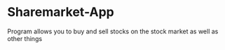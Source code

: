 # Sharemarket-App
Program allows you to buy and sell stocks on the stock market as well as other things
